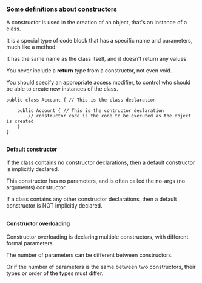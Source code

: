 ### Some definitions about constructors ###

A constructor is used in the creation of an object, that's an instance of a class.

It is a special type of code block that has a specific name and parameters, much like a method.

It has the same name as the class itself, and it doesn't return any values.

You never include a __return__ type from a constructor, not even void.

You should specify an appropriate access modifier, to control who should be able to create new instances of the class.

    public class Account { // This is the class declaration
    
        public Account { // This is the contructor declaration
            // constructor code is the code to be executed as the object is created
        }
    }
    
##
#### Default constructor ####

If the class contains no constructor declarations, then a default constructor is implicitly declared.

This constructor has no parameters, and is often called the no-args (no arguments) constructor.

If a class contains any other constructor declarations, then a default constructor is NOT implicitly declared.

##
#### Constructor overloading ####

Constructor overloading is declaring multiple constructors, with different formal parameters.

The number of parameters can be different between constructors.

Or if the number of parameters is the same between two constructors, their types or order of the types must differ.


